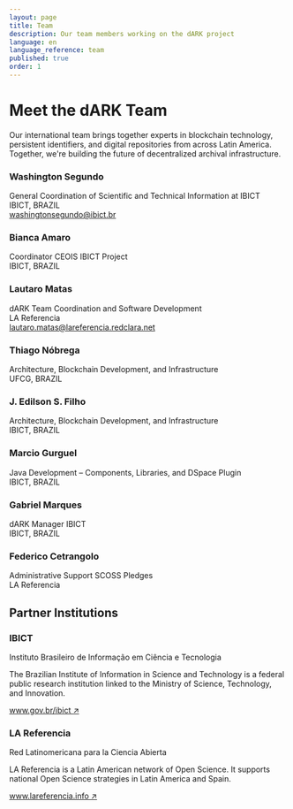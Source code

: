 ```yaml
---
layout: page
title: Team  
description: Our team members working on the dARK project
language: en  
language_reference: team
published: true  
order: 1
---
```

<h1 class="team-title">Meet the dARK Team</h1>


<p class="team-intro">
  Our international team brings together experts in blockchain technology, persistent identifiers, and digital repositories from across Latin America. Together, we're building the future of decentralized archival infrastructure.
</p>

<div class="team-grid">
  <div class="team-member">
    <div class="team-member-header">
      <h3>Washington Segundo</h3>
      <span class="team-member-role">General Coordination of Scientific and Technical Information at IBICT</span>
    </div>
    <div class="team-member-org">IBICT, BRAZIL</div>
    <div class="team-member-contact">
      <a href="mailto:washingtonsegundo@ibict.br" class="team-email">washingtonsegundo@ibict.br</a>
    </div>
  </div>

  <div class="team-member">
    <div class="team-member-header">
      <h3>Bianca Amaro</h3>
      <span class="team-member-role">Coordinator CEOIS IBICT Project </span>
    </div>
    <div class="team-member-org">IBICT, BRAZIL</div>
  </div>

  <div class="team-member">
    <div class="team-member-header">
      <h3>Lautaro Matas</h3>
      <span class="team-member-role">dARK Team Coordination and Software Development</span>
    </div>
    <div class="team-member-org">LA Referencia</div>
    <div class="team-member-contact">
      <a href="mailto:lautaro.matas@lareferencia.redclara.net" class="team-email">lautaro.matas@lareferencia.redclara.net</a>
    </div>
  </div>

  <div class="team-member">
    <div class="team-member-header">
      <h3>Thiago Nóbrega</h3>
      <span class="team-member-role">Architecture, Blockchain Development, and Infrastructure</span>
    </div>
    <div class="team-member-org">UFCG, BRAZIL</div>
  </div>

  <div class="team-member">
    <div class="team-member-header">
      <h3>J. Edilson S. Filho</h3>
      <span class="team-member-role">Architecture, Blockchain Development, and Infrastructure</span>
    </div>
    <div class="team-member-org">IBICT, BRAZIL</div>
  </div>

  <div class="team-member">
    <div class="team-member-header">
      <h3>Marcio Gurguel</h3>
      <span class="team-member-role">Java Development – Components, Libraries, and DSpace Plugin</span>
    </div>
    <div class="team-member-org">IBICT, BRAZIL</div>
  </div>

  <div class="team-member">
    <div class="team-member-header">
      <h3>Gabriel Marques</h3>
      <span class="team-member-role">dARK Manager IBICT</span>
    </div>
    <div class="team-member-org">IBICT, BRAZIL</div>
  </div>

   <div class="team-member">
    <div class="team-member-header">
      <h3>Federico Cetrangolo</h3>
      <span class="team-member-role">Administrative Support SCOSS Pledges</span>
    </div>
    <div class="team-member-org">LA Referencia</div>
  </div>
</div>

<section class="partner-institutions">
  <h2>Partner Institutions</h2>
  
  <div class="institutions-container">
    <div class="institution">
      <h3>IBICT</h3>
      <p class="institution-fullname">Instituto Brasileiro de Informação em Ciência e Tecnologia</p>
      <p class="institution-description">The Brazilian Institute of Information in Science and Technology is a federal public research institution linked to the Ministry of Science, Technology, and Innovation.</p>
      <a href="https://www.gov.br/ibict/pt-br" target="_blank" class="institution-link">www.gov.br/ibict ↗</a>
    </div>

   
  </div>
   <div class="institution">
      <h3>LA Referencia</h3>
      <p class="institution-fullname">Red Latinomericana para la Ciencia Abierta</p>
      <p class="institution-description">LA Referencia is a Latin American network of Open Science. It supports national Open Science strategies in Latin America and Spain.</p>
      <a href="https://www.lareferencia.info/en/" target="_blank" class="institution-link">www.lareferencia.info ↗</a>
    </div>
</section>

